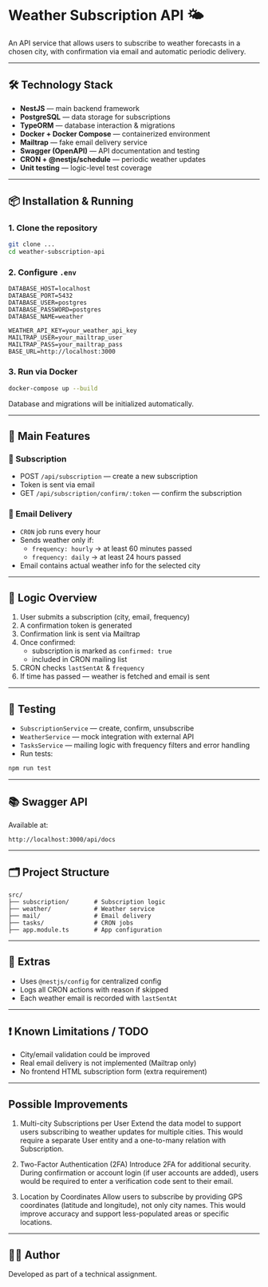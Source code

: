 
# Weather Subscription API 🌤

An API service that allows users to subscribe to weather forecasts in a chosen city, with confirmation via email and automatic periodic delivery.

---

## 🛠 Technology Stack

- **NestJS** — main backend framework
- **PostgreSQL** — data storage for subscriptions
- **TypeORM** — database interaction & migrations
- **Docker + Docker Compose** — containerized environment
- **Mailtrap** — fake email delivery service
- **Swagger (OpenAPI)** — API documentation and testing
- **CRON + @nestjs/schedule** — periodic weather updates
- **Unit testing** — logic-level test coverage

---

## 📦 Installation & Running

### 1. Clone the repository

```bash
git clone ...
cd weather-subscription-api
```

### 2. Configure `.env`

```env
DATABASE_HOST=localhost
DATABASE_PORT=5432
DATABASE_USER=postgres
DATABASE_PASSWORD=postgres
DATABASE_NAME=weather

WEATHER_API_KEY=your_weather_api_key
MAILTRAP_USER=your_mailtrap_user
MAILTRAP_PASS=your_mailtrap_pass
BASE_URL=http://localhost:3000
```

### 3. Run via Docker

```bash
docker-compose up --build
```

Database and migrations will be initialized automatically.

---

## 🚀 Main Features

### 🔹 Subscription

- POST `/api/subscription` — create a new subscription
- Token is sent via email
- GET `/api/subscription/confirm/:token` — confirm the subscription

### 🔹 Email Delivery

- `CRON` job runs every hour
- Sends weather only if:
  - `frequency: hourly` → at least 60 minutes passed
  - `frequency: daily` → at least 24 hours passed
- Email contains actual weather info for the selected city

---

## 🧠 Logic Overview

1. User submits a subscription (city, email, frequency)
2. A confirmation token is generated
3. Confirmation link is sent via Mailtrap
4. Once confirmed:
   - subscription is marked as `confirmed: true`
   - included in CRON mailing list
5. CRON checks `lastSentAt` & `frequency`
6. If time has passed — weather is fetched and email is sent

---

## 🧪 Testing

- `SubscriptionService` — create, confirm, unsubscribe
- `WeatherService` — mock integration with external API
- `TasksService` — mailing logic with frequency filters and error handling
- Run tests:

```bash
npm run test
```

---

## 📚 Swagger API

Available at:

```
http://localhost:3000/api/docs
```

---

## 🗂 Project Structure

```
src/
├── subscription/       # Subscription logic
├── weather/            # Weather service
├── mail/               # Email delivery
├── tasks/              # CRON jobs
├── app.module.ts       # App configuration
```

---

## 📝 Extras

- Uses `@nestjs/config` for centralized config
- Logs all CRON actions with reason if skipped
- Each weather email is recorded with `lastSentAt`

---

## ❗ Known Limitations / TODO

- City/email validation could be improved
- Real email delivery is not implemented (Mailtrap only)
- No frontend HTML subscription form (extra requirement)

---

## Possible Improvements   
 1. Multi-city Subscriptions per User
Extend the data model to support users subscribing to weather updates for multiple cities. This would require a separate User entity and a one-to-many relation with Subscription.

  2. Two-Factor Authentication (2FA)
Introduce 2FA for additional security. During confirmation or account login (if user accounts are added), users would be required to enter a verification code sent to their email.

 3. Location by Coordinates 
Allow users to subscribe by providing GPS coordinates (latitude and longitude), not only city names. This would improve accuracy and support less-populated areas or specific locations.


---

## 👨‍💻 Author

Developed as part of a technical assignment.
